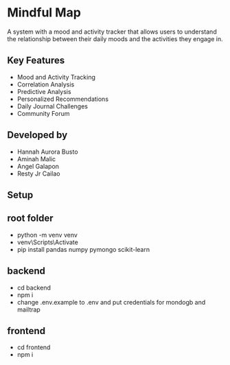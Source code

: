 # Mindful Map

A system with a mood and activity tracker that allows users to understand the relationship between their daily moods and the activities they engage in.  

## Key Features  
- Mood and Activity Tracking  
- Correlation Analysis  
- Predictive Analysis  
- Personalized Recommendations  
- Daily Journal Challenges  
- Community Forum  

## Developed by  
- Hannah Aurora Busto  
- Aminah Malic  
- Angel Galapon  
- Resty Jr Cailao  


## Setup

## root folder
- python -m venv venv
- venv\Scripts\Activate
- pip install pandas numpy pymongo scikit-learn 

## backend
- cd backend
- npm i
- change .env.example to .env and put credentials for mondogb and mailtrap

## frontend
- cd frontend
- npm i

